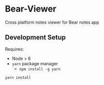 # Bear-Viewer

Cross platform notes viewer for Bear notes app

## Development Setup

Requires:

- Node > 6
- `yarn` package manager
    - `npm install -g yarn`

```
yarn install
```

